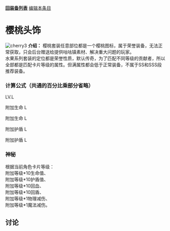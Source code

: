 [**回装备列表**](index.md)  [编辑本条目](https://github.com/GuguTown/Wiki/edit/main/equip/樱桃头饰.md) 
# 樱桃头饰
![cherry3](https://user-images.githubusercontent.com/35645329/193887221-d1632808-2241-43d4-b29d-f9faad6e37c4.gif) **介绍：** 樱桃套装任意部位都是一个樱桃图标，属于荣誉装备，无法正常获取，只会后台赠送给提供咕咕镇素材、解决重大问题的玩家。   
水果系列套装的定位都是荣誉性质，默认传奇，为了匹配不同等级的贡献者，所以全部都是匹配卡片等级的属性。但满属性都会低于正常装备，不属于SS和SSS段推荐装备。    
### 计算公式（共通的百分比乘部分省略）
LV.L   

附加生命 L   

附加生命 L   

附加护盾 L   

附加护盾 L   

### 神秘
根据当前角色卡片等级：   
附加等级\*10生命值、   
附加等级\*10护盾值、   
附加等级\*10回血、   
附加等级\*10回盾、   
附加等级\*1物理减伤、   
附加等级\*1魔法减伤。   

## 讨论
<script  src="https://utteranc.es/client.js" repo="GuguTown/Discuss" issue-term="pathname" theme="github-light" crossorigin="anonymous" async></script>
